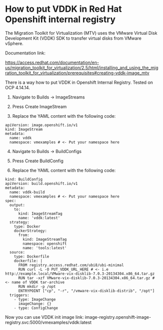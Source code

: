 # How to put VDDK in Red Hat Openshift internal registry 

The Migration Toolkit for Virtualization (MTV) uses the VMware Virtual Disk Development Kit (VDDK) SDK to transfer virtual disks from VMware vSphere.

Documentation link: 

https://access.redhat.com/documentation/en-us/migration_toolkit_for_virtualization/2.5/html/installing_and_using_the_migration_toolkit_for_virtualization/prerequisites#creating-vddk-image_mtv 


There is a way how to put VDDK in Openshift Internal Registry. Tested on OCP 4.14.14.

1) Navigate to Builds → ImageStreams

2) Press Create ImageStream

3) Replace the YAML content with the following code:
```  
apiVersion: image.openshift.io/v1
kind: ImageStream
metadata:
  name: vddk
  namespace: vmexamples # <- Put your namespace here
```

4) Navigate to Builds → BuildConfigs

5) Press Create BuildConfig

6) Replace the YAML content with the following code:
```
kind: BuildConfig
apiVersion: build.openshift.io/v1
metadata:
  name: vddk-build
  namespace: vmexamples # <- Put your namespace here
spec:
  output:
    to:
      kind: ImageStreamTag
      name: 'vddk:latest'
  strategy:
    type: Docker
    dockerStrategy:
      from:
        kind: ImageStreamTag
        namespace: openshift
        name: 'tools:latest'
  source:
    type: Dockerfile
    dockerfile: |
      FROM registry.access.redhat.com/ubi8/ubi-minimal
      RUN curl -L -O PUT_VDDK_URL_HERE # <- i.e http://example.local/VMware-vix-disklib-7.0.3-20134304.x86_64.tar.gz
      RUN tar -xzf VMware-vix-disklib-7.0.3-20134304.x86_64.tar.gz # <- name of VDDK tar-archive
      RUN mkdir -p /opt
      ENTRYPOINT ["cp", "-r", "/vmware-vix-disklib-distrib", "/opt"]
  triggers:
    - type: ImageChange
      imageChange: {}
    - type: ConfigChange
```

Now you can use VDDK init image link: image-registry.openshift-image-registry.svc:5000/vmexamples/vddk:latest

